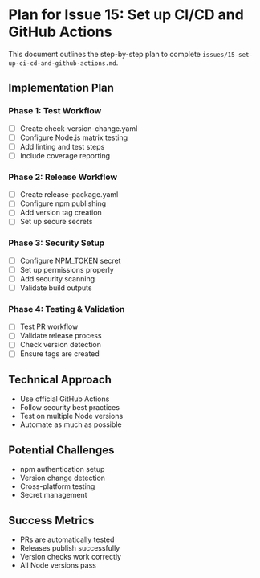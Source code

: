 # Plan for Issue 15: Set up CI/CD and GitHub Actions

This document outlines the step-by-step plan to complete `issues/15-set-up-ci-cd-and-github-actions.md`.

## Implementation Plan

### Phase 1: Test Workflow
- [ ] Create check-version-change.yaml
- [ ] Configure Node.js matrix testing
- [ ] Add linting and test steps
- [ ] Include coverage reporting

### Phase 2: Release Workflow
- [ ] Create release-package.yaml
- [ ] Configure npm publishing
- [ ] Add version tag creation
- [ ] Set up secure secrets

### Phase 3: Security Setup
- [ ] Configure NPM_TOKEN secret
- [ ] Set up permissions properly
- [ ] Add security scanning
- [ ] Validate build outputs

### Phase 4: Testing & Validation
- [ ] Test PR workflow
- [ ] Validate release process
- [ ] Check version detection
- [ ] Ensure tags are created

## Technical Approach
- Use official GitHub Actions
- Follow security best practices
- Test on multiple Node versions
- Automate as much as possible

## Potential Challenges
- npm authentication setup
- Version change detection
- Cross-platform testing
- Secret management

## Success Metrics
- PRs are automatically tested
- Releases publish successfully
- Version checks work correctly
- All Node versions pass